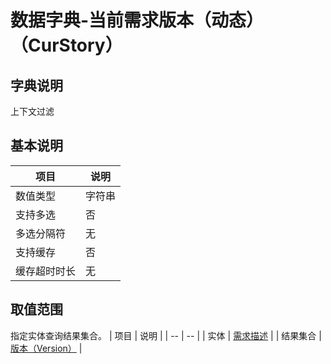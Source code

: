 # 数据字典-当前需求版本（动态）（CurStory）
## 字典说明
上下文过滤

## 基本说明
| 项目 | 说明 |
| -- | -- |
| 数值类型 | 字符串 |
| 支持多选 | 否 |
| 多选分隔符 | 无 |
| 支持缓存 | 否 |
| 缓存超时时长 | 无 |

## 取值范围
指定实体查询结果集合。
| 项目 | 说明 |
| -- | -- |
| 实体 | [需求描述](../module/zentao/StorySpec) |
| 结果集合 | [版本（Version）]() |

